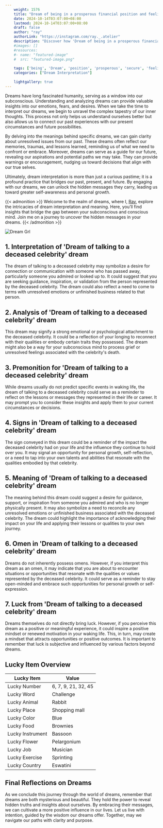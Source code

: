 ```yaml
---
    weight: 1576
    title: "Dream of being in a prosperous financial position and feeling secure."  # Assuming 'title' column exists
    date: 2024-10-14T03:07:00+08:00
    lastmod: 2024-10-14T03:07:00+08:00
    draft: false
    author: "ray"
    authorLink: "https://instagram.com/ray._.atelier"
    description: "Discover how 'Dream of being in a prosperous financial position and feeling secure.' can interpret your future and uncover its significant meanings in your life."
    #images: []
    #resources:
    #- name: "featured-image"
    #  src: "featured-image.png"
    
    tags: ['being', 'Dream', 'position', 'prosperous', 'secure', 'feeling', 'financial']
    categories: ["Dream Interpretation"]
    
    lightgallery: true
---
```

    
Dreams have long fascinated humanity, serving as a window into our subconscious. Understanding and analyzing dreams can provide valuable insights into our emotions, fears, and desires. When we take the time to interpret our dreams, we begin to unravel the complex tapestry of our inner thoughts. This process not only helps us understand ourselves better but also allows us to connect our past experiences with our present circumstances and future possibilities.

By delving into the meanings behind specific dreams, we can gain clarity about unresolved issues from our past. These dreams often reflect our memories, traumas, and lessons learned, reminding us of what we need to confront or embrace. Moreover, dreams can serve as a guide for our future, revealing our aspirations and potential paths we may take. They can provide warnings or encouragement, nudging us toward decisions that align with our true selves.

Ultimately, dream interpretation is more than just a curious pastime; it is a profound practice that bridges our past, present, and future. By engaging with our dreams, we can unlock the hidden messages they carry, leading us toward greater self-awareness and personal growth.

{{< admonition >}}
Welcome to the realm of dreams, where I, [Ray](https://instagram.com/ray._.atelier), explore the intricacies of dream interpretation and meaning. Here, you’ll find insights that bridge the gap between your subconscious and conscious mind. Join me on a journey to uncover the hidden messages in your dreams.
{{< /admonition >}}

![Dream Grl](https://cdn.pixabay.com/photo/2017/11/02/03/35/gothic-2910057_1280.jpg "Dream Grl")

## 1. Interpretation of 'Dream of talking to a deceased celebrity' dream
 The dream of talking to a deceased celebrity may symbolize a desire for connection or communication with someone who has passed away, particularly someone you admired or looked up to. It could suggest that you are seeking guidance, inspiration, or validation from the person represented by the deceased celebrity. The dream could also reflect a need to come to terms with unresolved emotions or unfinished business related to that person.

## 2. Analysis of 'Dream of talking to a deceased celebrity' dream
 This dream may signify a strong emotional or psychological attachment to the deceased celebrity. It could be a reflection of your longing to reconnect with their qualities or embody certain traits they possessed. The dream might also be a way for your subconscious mind to process grief or unresolved feelings associated with the celebrity's death.

## 3. Premonition for 'Dream of talking to a deceased celebrity' dream
 While dreams usually do not predict specific events in waking life, the dream of talking to a deceased celebrity could serve as a reminder to reflect on the lessons or messages they represented in their life or career. It may prompt you to consider these insights and apply them to your current circumstances or decisions.

## 4. Signs in 'Dream of talking to a deceased celebrity' dream
 The sign conveyed in this dream could be a reminder of the impact the deceased celebrity had on your life and the influence they continue to hold over you. It may signal an opportunity for personal growth, self-reflection, or a need to tap into your own talents and abilities that resonate with the qualities embodied by that celebrity.

## 5. Meaning of 'Dream of talking to a deceased celebrity' dream
 The meaning behind this dream could suggest a desire for guidance, support, or inspiration from someone you admired and who is no longer physically present. It may also symbolize a need to reconcile any unresolved emotions or unfinished business associated with the deceased celebrity. The dream could highlight the importance of acknowledging their impact on your life and applying their lessons or qualities to your own journey.

## 6. Omen in 'Dream of talking to a deceased celebrity' dream
 Dreams do not inherently possess omens. However, if you interpret this dream as an omen, it may indicate that you are about to encounter situations or opportunities that resonate with the qualities or values represented by the deceased celebrity. It could serve as a reminder to stay open-minded and embrace such opportunities for personal growth or self-expression.

## 7. Luck from 'Dream of talking to a deceased celebrity' dream
 Dreams themselves do not directly bring luck. However, if you perceive this dream as a positive or meaningful experience, it could inspire a positive mindset or renewed motivation in your waking life. This, in turn, may create a mindset that attracts opportunities or positive outcomes. It is important to remember that luck is subjective and influenced by various factors beyond dreams.

## Lucky Item Overview
| Lucky Item          | Value              |
|---------------|--------------------|
| Lucky Number        | 6, 7, 9, 21, 32, 45  |
| Lucky Word          | Challenge |
| Lucky Animal        | Rabbit |
| Lucky Place         | Shopping mall     |
| Lucky Color         | Blue     |
| Lucky Food          | Brownies      |
| Lucky Instrument    | Bassoon |
| Lucky Flower        | Pelargonium    |
| Lucky Job           | Musician       |
| Lucky Exercise      | Sprinting  |
| Lucky Country       | Eswatini    |


##  Final Reflections on Dreams

As we conclude this journey through the world of dreams, remember that dreams are both mysterious and beautiful. They hold the power to reveal hidden truths and insights about ourselves. By embracing their messages, we can cultivate a more positive influence in our lives. Let us live with intention, guided by the wisdom our dreams offer. Together, may we navigate our paths with clarity and purpose.
